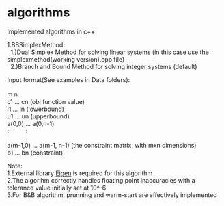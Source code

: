 # algorithms
Implemented algorithms in c++

1.BBSimplexMethod:</br>
  &nbsp;&nbsp;1.)Dual Simplex Method for solving linear systems (in this case use the simplexmethod(working version).cpp file)</br>
  &nbsp;&nbsp;2.)Branch and Bound Method for solving integer systems (default)</br>
  
  Input format(See examples in Data folders):</br>
  </br>
  m n</br>
  c1 ... cn (obj function value)</br>
  l1 ... ln (lowerbound) </br>
  u1 ... un (upperbound) </br>
  a(0,0) ... a(0,n-1)    </br>
  :&nbsp;&nbsp;&nbsp;&nbsp;&nbsp;&nbsp;&nbsp;&nbsp;&nbsp;&nbsp;:        </br>
  .&nbsp;&nbsp;&nbsp;&nbsp;&nbsp;&nbsp;&nbsp;&nbsp;&nbsp;&nbsp;.        </br>
  a(m-1,0) ... a(m-1, n-1) (the constraint matrix, with mxn dimensions) </br>
  b1 ... bn    (constraint) </br>
  
  Note: </br>
  1.External library <a href="http://eigen.tuxfamily.org/index.php?title=Main_Page">Eigen</a> is required for this algorithm</br>
  2.The algorihm correctly handles floating point inaccuracies with a tolerance value initially set at 10^-6</br>
  3.For B&B algorithm, prunning and warm-start are effectively implemented</br>
